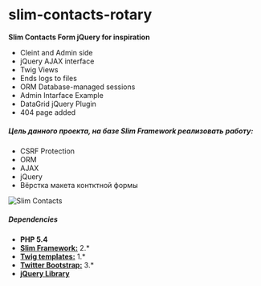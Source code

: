 slim-contacts-rotary
==================
__Slim Contacts Form jQuery for inspiration__

* Cleint and Admin side
* jQuery AJAX interface	
* Twig Views
* Ends logs to files
* ORM Database-managed sessions
* Admin Intarface Example
* DataGrid jQuery Plugin
* 404 page added

##### Цель данного проекта, на базе Slim Framework реализовать работу: 

* CSRF Protection
* ORM
* AJAX
* jQuery 
* Вёрстка макета контктной формы

![Slim Contacts](http://res.cloudinary.com/comm1t/image/upload/v1459538840/slim-contacts_d82lfm.gif)

##### Dependencies
* __PHP 5.4__
* [__Slim Framework:__](https://github.com/codeguy/Slim) 2.*
* [__Twig templates:__](https://github.com/fabpot/Twig) 1.*
* [__Twitter Bootstrap:__](https://github.com/twbs/bootstrap) 3.*
* [__jQuery Library__](https://jquery.com/)